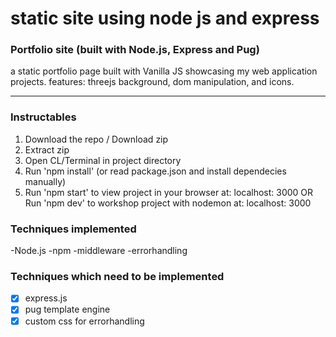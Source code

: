 # static site using node js and express


### Portfolio site (built with Node.js, Express and Pug)

a static portfolio page built with Vanilla JS showcasing my web application projects.
features: threejs background, dom manipulation, and icons.

---

### Instructables

1. Download the repo / Download zip
2. Extract zip
3. Open CL/Terminal in project directory
4. Run 'npm install' (or read package.json and install dependecies manually)
5. Run 'npm start' to view project in your browser at: localhost: 3000
   OR Run 'npm dev' to workshop project with nodemon at: localhost: 3000

### Techniques implemented
-Node.js
-npm
-middleware
-errorhandling

### Techniques which need to be implemented
- [x] express.js
- [x] pug template engine
- [x] custom css for errorhandling